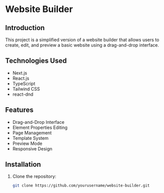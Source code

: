# Website Builder

## Introduction
This project is a simplified version of a website builder that allows users to create, edit, and preview a basic website using a drag-and-drop interface.

## Technologies Used
- Next.js
- React.js
- TypeScript
- Tailwind CSS
- react-dnd

## Features
- Drag-and-Drop Interface
- Element Properties Editing
- Page Management
- Template System
- Preview Mode
- Responsive Design

## Installation
1. Clone the repository:
   ```bash
   git clone https://github.com/yourusername/website-builder.git
